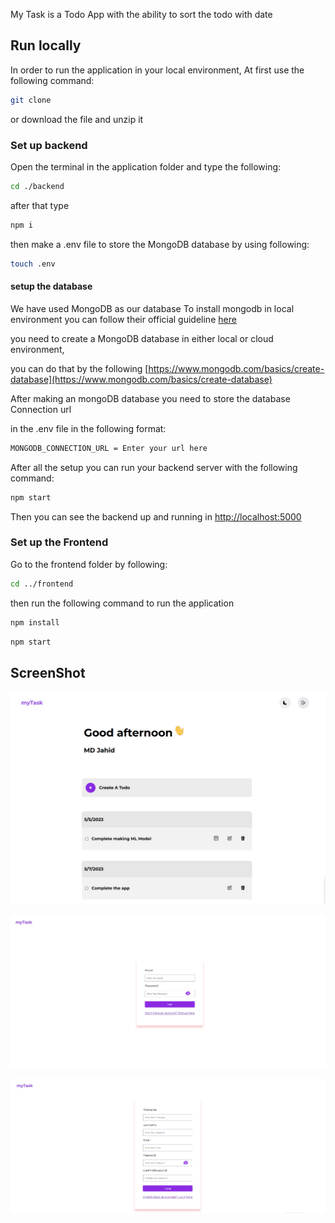 My Task is a Todo App with the ability to sort the todo with date

## Run locally
In order to run the application in your local environment,
At first use the following command:
```bash
git clone
```
or download the file and unzip it

### Set up backend
Open the terminal in the application folder and type the following:
```bash
cd ./backend
```
after that type
```bash
npm i
```
then make a .env file to store the MongoDB database by using following:
```bash
touch .env
```
#### setup the database
We have used MongoDB as our database
To install mongodb in local environment you can follow their official guideline [here](https://www.mongodb.com/docs/manual/installation/)

you need to create a MongoDB database in either local or cloud environment, 

you can do that by the following [https://www.mongodb.com/basics/create-database](https://www.mongodb.com/basics/create-database)

After making an mongoDB database you need to store the database Connection url 

in the .env file in the following format:
```bash
MONGODB_CONNECTION_URL = Enter your url here
```

After all the setup you can run your backend server with the following command:

```bash
npm start
```

Then you can see the backend up and running in [http://localhost:5000](http://localhost:5000)

### Set up the Frontend
Go to the frontend folder by following:

```bash
cd ../frontend
```

then run the following command to run the application
```bash
npm install
```
```bash
npm start
```
## ScreenShot

![Home](./assets/Home.png)

![Login](./assets/login.png)

![SignUp](./assets/signUp.png)
